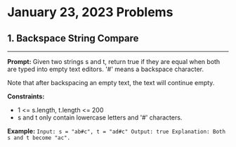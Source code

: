# January 23, 2023 Problems

## 1. Backspace String Compare

---
**Prompt:** Given two strings s and t, return true if they are equal when both are typed into empty text editors. '#' means a backspace character.

Note that after backspacing an empty text, the text will continue empty.

**Constraints:**
- 1 <= s.length, t.length <= 200 
- s and t only contain lowercase letters and '#' characters.

**Example:**
`Input: s = "ab#c", t = "ad#c"
Output: true
Explanation: Both s and t become "ac".`

